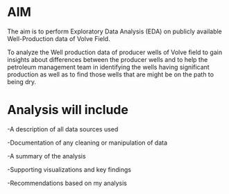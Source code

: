 # AIM


The aim is to perform Exploratory Data Analysis (EDA) on publicly available Well-Production data of Volve Field.

To analyze the Well production data of producer wells of Volve field to gain insights about differences between the producer wells and to help the petroleum management team in identifying the wells having significant production as well as to find those wells that are might be on the path to being dry.

# Analysis will include

-A description of all data sources used

-Documentation of any cleaning or manipulation of data

-A summary of the analysis

-Supporting visualizations and key findings

-Recommendations based on my analysis
